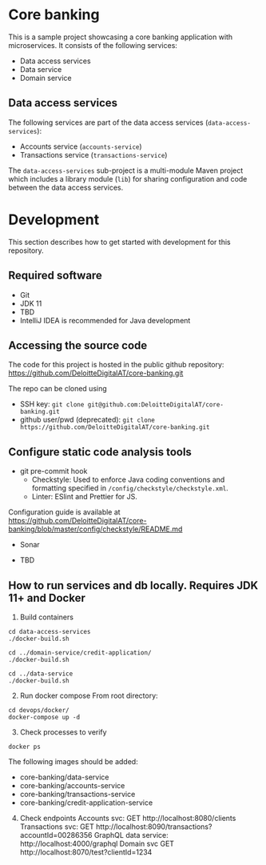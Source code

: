 # Core banking

This is a sample project showcasing a core banking application with microservices. It consists of the following services:

- Data access services
- Data service
- Domain service

## Data access services

The following services are part of the data access services (`data-access-services`):

- Accounts service (`accounts-service`)
- Transactions service (`transactions-service`)

The `data-access-services` sub-project is a multi-module Maven project which includes a library module (`lib`) for sharing configuration and code between the data access services.

# Development

This section describes how to get started with development for this repository.

## Required software

- Git
- JDK 11
- TBD
- IntelliJ IDEA is recommended for Java development

## Accessing the source code

The code for this project is hosted in the public github repository:
https://github.com/DeloitteDigitalAT/core-banking.git

The repo can be cloned using
- SSH key: `git clone git@github.com:DeloitteDigitalAT/core-banking.git`
- github user/pwd (deprecated):
`git clone https://github.com/DeloitteDigitalAT/core-banking.git`


## Configure static code analysis tools
- git pre-commit hook
    - Checkstyle: Used to enforce Java coding conventions and formatting specified in `/config/checkstyle/checkstyle.xml`. 
    - Linter: ESlint and Prettier for JS. 

Configuration guide is available at https://github.com/DeloitteDigitalAT/core-banking/blob/master/config/checkstyle/README.md

- Sonar

- TBD

## How to run services and db locally. Requires JDK 11+ and Docker
1) Build containers
```
cd data-access-services
./docker-build.sh

cd ../domain-service/credit-application/
./docker-build.sh

cd ../data-service
./docker-build.sh
```

2) Run docker compose
From root directory:
```
cd devops/docker/
docker-compose up -d
```
3) Check processes to verify
```
docker ps
```
The following images should be added:
- core-banking/data-service
- core-banking/accounts-service
- core-banking/transactions-service
- core-banking/credit-application-service

4) Check endpoints
Accounts svc: GET  http://localhost:8080/clients
Transactions svc: GET http://localhost:8090/transactions?accountId=00286356
GraphQL data service: http://localhost:4000/graphql
Domain svc GET http://localhost:8070/test?clientId=1234